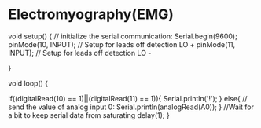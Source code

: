 # Electromyography(EMG)
void setup() {
// initialize the serial communication:
Serial.begin(9600);
pinMode(10, INPUT); // Setup for leads off detection LO +
pinMode(11, INPUT); // Setup for leads off detection LO -
 
}
 
void loop() {
 
if((digitalRead(10) == 1)||(digitalRead(11) == 1)){
Serial.println('!');
}
else{
// send the value of analog input 0:
Serial.println(analogRead(A0));
}
//Wait for a bit to keep serial data from saturating
delay(1);
}
